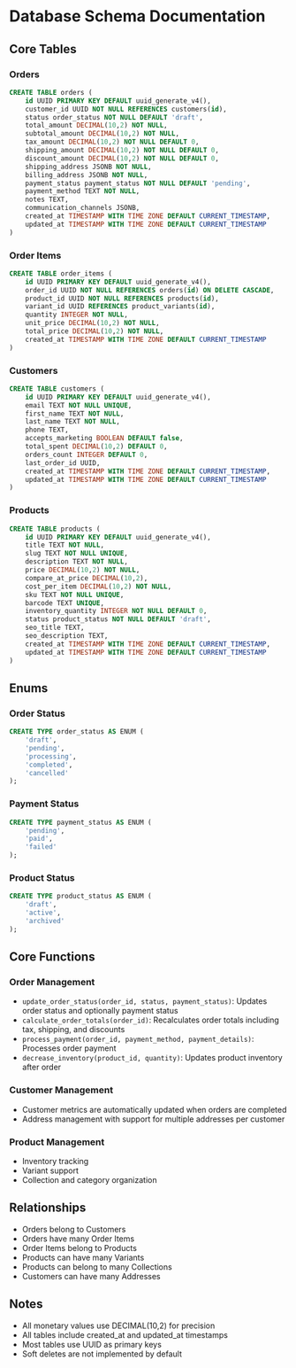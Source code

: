 # Database Schema Documentation

## Core Tables

### Orders
```sql
CREATE TABLE orders (
    id UUID PRIMARY KEY DEFAULT uuid_generate_v4(),
    customer_id UUID NOT NULL REFERENCES customers(id),
    status order_status NOT NULL DEFAULT 'draft',
    total_amount DECIMAL(10,2) NOT NULL,
    subtotal_amount DECIMAL(10,2) NOT NULL,
    tax_amount DECIMAL(10,2) NOT NULL DEFAULT 0,
    shipping_amount DECIMAL(10,2) NOT NULL DEFAULT 0,
    discount_amount DECIMAL(10,2) NOT NULL DEFAULT 0,
    shipping_address JSONB NOT NULL,
    billing_address JSONB NOT NULL,
    payment_status payment_status NOT NULL DEFAULT 'pending',
    payment_method TEXT NOT NULL,
    notes TEXT,
    communication_channels JSONB,
    created_at TIMESTAMP WITH TIME ZONE DEFAULT CURRENT_TIMESTAMP,
    updated_at TIMESTAMP WITH TIME ZONE DEFAULT CURRENT_TIMESTAMP
)
```

### Order Items
```sql
CREATE TABLE order_items (
    id UUID PRIMARY KEY DEFAULT uuid_generate_v4(),
    order_id UUID NOT NULL REFERENCES orders(id) ON DELETE CASCADE,
    product_id UUID NOT NULL REFERENCES products(id),
    variant_id UUID REFERENCES product_variants(id),
    quantity INTEGER NOT NULL,
    unit_price DECIMAL(10,2) NOT NULL,
    total_price DECIMAL(10,2) NOT NULL,
    created_at TIMESTAMP WITH TIME ZONE DEFAULT CURRENT_TIMESTAMP
)
```

### Customers
```sql
CREATE TABLE customers (
    id UUID PRIMARY KEY DEFAULT uuid_generate_v4(),
    email TEXT NOT NULL UNIQUE,
    first_name TEXT NOT NULL,
    last_name TEXT NOT NULL,
    phone TEXT,
    accepts_marketing BOOLEAN DEFAULT false,
    total_spent DECIMAL(10,2) DEFAULT 0,
    orders_count INTEGER DEFAULT 0,
    last_order_id UUID,
    created_at TIMESTAMP WITH TIME ZONE DEFAULT CURRENT_TIMESTAMP,
    updated_at TIMESTAMP WITH TIME ZONE DEFAULT CURRENT_TIMESTAMP
)
```

### Products
```sql
CREATE TABLE products (
    id UUID PRIMARY KEY DEFAULT uuid_generate_v4(),
    title TEXT NOT NULL,
    slug TEXT NOT NULL UNIQUE,
    description TEXT NOT NULL,
    price DECIMAL(10,2) NOT NULL,
    compare_at_price DECIMAL(10,2),
    cost_per_item DECIMAL(10,2) NOT NULL,
    sku TEXT NOT NULL UNIQUE,
    barcode TEXT UNIQUE,
    inventory_quantity INTEGER NOT NULL DEFAULT 0,
    status product_status NOT NULL DEFAULT 'draft',
    seo_title TEXT,
    seo_description TEXT,
    created_at TIMESTAMP WITH TIME ZONE DEFAULT CURRENT_TIMESTAMP,
    updated_at TIMESTAMP WITH TIME ZONE DEFAULT CURRENT_TIMESTAMP
)
```

## Enums

### Order Status
```sql
CREATE TYPE order_status AS ENUM (
    'draft',
    'pending',
    'processing',
    'completed',
    'cancelled'
);
```

### Payment Status
```sql
CREATE TYPE payment_status AS ENUM (
    'pending',
    'paid',
    'failed'
);
```

### Product Status
```sql
CREATE TYPE product_status AS ENUM (
    'draft',
    'active',
    'archived'
);
```

## Core Functions

### Order Management
- `update_order_status(order_id, status, payment_status)`: Updates order status and optionally payment status
- `calculate_order_totals(order_id)`: Recalculates order totals including tax, shipping, and discounts
- `process_payment(order_id, payment_method, payment_details)`: Processes order payment
- `decrease_inventory(product_id, quantity)`: Updates product inventory after order

### Customer Management
- Customer metrics are automatically updated when orders are completed
- Address management with support for multiple addresses per customer

### Product Management
- Inventory tracking
- Variant support
- Collection and category organization

## Relationships
- Orders belong to Customers
- Orders have many Order Items
- Order Items belong to Products
- Products can have many Variants
- Products can belong to many Collections
- Customers can have many Addresses

## Notes
- All monetary values use DECIMAL(10,2) for precision
- All tables include created_at and updated_at timestamps
- Most tables use UUID as primary keys
- Soft deletes are not implemented by default 